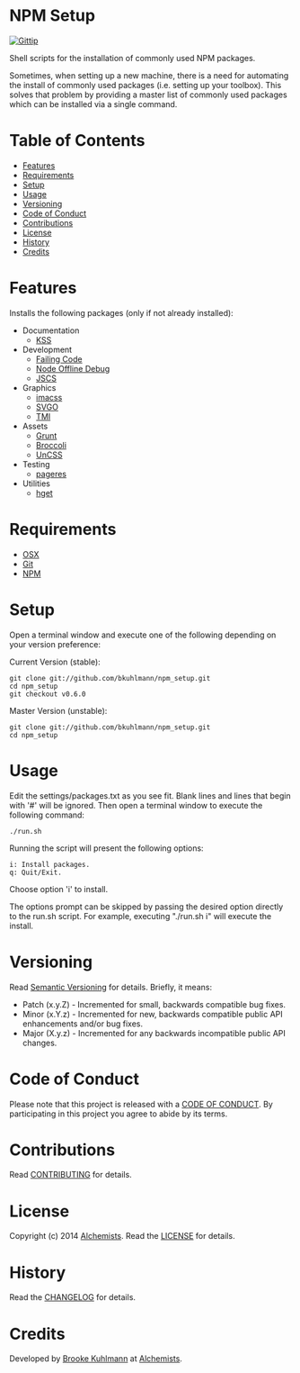 # NPM Setup

[![Gittip](http://img.shields.io/gittip/bkuhlmann.svg)](https://www.gittip.com/bkuhlmann)

Shell scripts for the installation of commonly used NPM packages.

Sometimes, when setting up a new machine, there is a need for automating the install of commonly used packages
(i.e. setting up your toolbox). This solves that problem by providing a master list of commonly used packages which
can be installed via a single command.

<!-- START doctoc generated TOC please keep comment here to allow auto update -->
<!-- DON'T EDIT THIS SECTION, INSTEAD RE-RUN doctoc TO UPDATE -->
# Table of Contents

- [Features](#features)
- [Requirements](#requirements)
- [Setup](#setup)
- [Usage](#usage)
- [Versioning](#versioning)
- [Code of Conduct](#code-of-conduct)
- [Contributions](#contributions)
- [License](#license)
- [History](#history)
- [Credits](#credits)

<!-- END doctoc generated TOC please keep comment here to allow auto update -->

# Features

Installs the following packages (only if not already installed):

- Documentation
    - [KSS](http://warpspire.com/kss)
- Development
    - [Failing Code](https://www.npmjs.org/package/failing-code)
    - [Node Offline Debug](https://github.com/HPSoftware/node-offline-debug)
    - [JSCS](http://jscs.info)
- Graphics
    - [imacss](https://github.com/akoenig/imacss)
    - [SVGO](https://github.com/svg/svgo)
    - [TMI](https://github.com/addyosmani/tmi)
- Assets
    - [Grunt](http://gruntjs.com)
    - [Broccoli](https://github.com/joliss/broccoli)
    - [UnCSS](https://github.com/giakki/uncss)
- Testing
    - [pageres](https://github.com/sindresorhus/pageres)
- Utilities
    - [hget](https://github.com/bevacqua/hget)

# Requirements

- [OSX](http://www.apple.com/osx)
- [Git](http://git-scm.com)
- [NPM](https://www.npmjs.org)

# Setup

Open a terminal window and execute one of the following depending on your version preference:

Current Version (stable):

    git clone git://github.com/bkuhlmann/npm_setup.git
    cd npm_setup
    git checkout v0.6.0

Master Version (unstable):

    git clone git://github.com/bkuhlmann/npm_setup.git
    cd npm_setup

# Usage

Edit the settings/packages.txt as you see fit. Blank lines and lines that begin with '#' will be ignored.
Then open a terminal window to execute the following command:

    ./run.sh

Running the script will present the following options:

    i: Install packages.
    q: Quit/Exit.

Choose option 'i' to install.

The options prompt can be skipped by passing the desired option directly to the run.sh script.
For example, executing "./run.sh i" will execute the install.

# Versioning

Read [Semantic Versioning](http://semver.org) for details. Briefly, it means:

- Patch (x.y.Z) - Incremented for small, backwards compatible bug fixes.
- Minor (x.Y.z) - Incremented for new, backwards compatible public API enhancements and/or bug fixes.
- Major (X.y.z) - Incremented for any backwards incompatible public API changes.

# Code of Conduct

Please note that this project is released with a [CODE OF CONDUCT](CODE_OF_CONDUCT.md). By participating in this project
you agree to abide by its terms.

# Contributions

Read [CONTRIBUTING](CONTRIBUTING.md) for details.

# License

Copyright (c) 2014 [Alchemists](https://www.alchemists.io).
Read the [LICENSE](LICENSE.md) for details.

# History

Read the [CHANGELOG](CHANGELOG.md) for details.

# Credits

Developed by [Brooke Kuhlmann](https://www.alchemists.io) at [Alchemists](https://www.alchemists.io).
